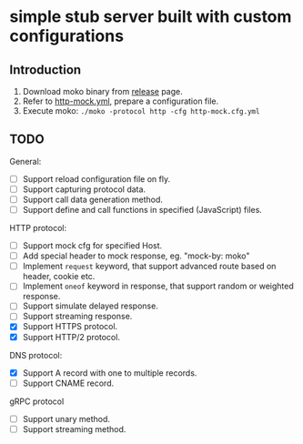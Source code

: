 # simple stub server built with custom configurations

## Introduction

1. Download moko binary from [release](//github.com/yadq/moko/releases) page.
1. Refer to [http-mock.yml](//github.com/yadq/moko/blob/master/examples/http-mock.yml), prepare a configuration file.
1. Execute moko: `./moko -protocol http -cfg http-mock.cfg.yml`

## TODO

General:

* [ ] Support reload configuration file on fly.
* [ ] Support capturing protocol data.
* [ ] Support call data generation method.
* [ ] Support define and call functions in specified (JavaScript) files.

HTTP protocol:

* [ ] Support mock cfg for specified Host.
* [ ] Add special header to mock response, eg. "mock-by: moko"
* [ ] Implement `request` keyword, that support advanced route based on header, cookie etc.
* [ ] Implement `oneof` keyword in response, that support random or weighted response.
* [ ] Support simulate delayed response.
* [ ] Support streaming response.
* [x] Support HTTPS protocol.
* [x] Support HTTP/2 protocol.

DNS protocol:

* [x] Support A record with one to multiple records.
* [ ] Support CNAME record.

gRPC protocol

* [ ] Support unary method.
* [ ] Support streaming method.
